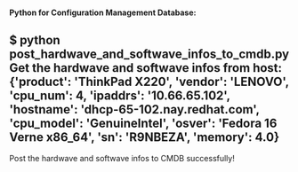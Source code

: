 #### Python for Configuration Management Database:

$ python post_hardwave_and_softwave_infos_to_cmdb.py 
Get the hardwave and softwave infos from host:
{'product': 'ThinkPad X220', 'vendor': 'LENOVO', 'cpu_num': 4, 'ipaddrs': '10.66.65.102', 'hostname': 'dhcp-65-102.nay.redhat.com', 'cpu_model': 'GenuineIntel', 'osver': 'Fedora 16 Verne x86_64', 'sn': 'R9NBEZA', 'memory': 4.0}
----------------------------------------------------------
Post the hardwave and softwave infos to CMDB successfully!

